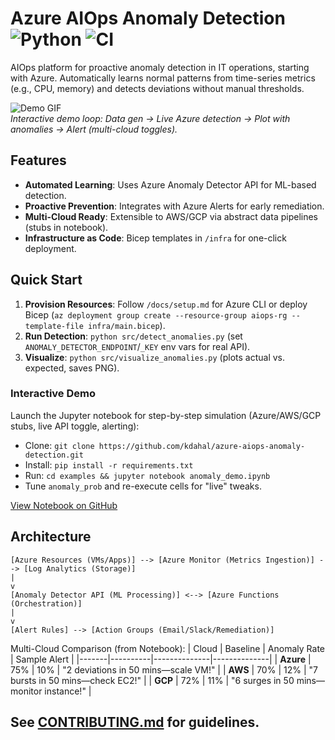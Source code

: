 # Azure AIOps Anomaly Detection ![Python](https://img.shields.io/badge/python-3.9%2B-blue) ![CI](https://github.com/kdahal/azure-aiops-anomaly-detection/workflows/CI%20Pipeline/badge.svg)

AIOps platform for proactive anomaly detection in IT operations, starting with Azure. Automatically learns normal patterns from time-series metrics (e.g., CPU, memory) and detects deviations without manual thresholds.

![Demo GIF](anomaly_demo.gif)  
*Interactive demo loop: Data gen → Live Azure detection → Plot with anomalies → Alert (multi-cloud toggles).*

## Features
- **Automated Learning**: Uses Azure Anomaly Detector API for ML-based detection.
- **Proactive Prevention**: Integrates with Azure Alerts for early remediation.
- **Multi-Cloud Ready**: Extensible to AWS/GCP via abstract data pipelines (stubs in notebook).
- **Infrastructure as Code**: Bicep templates in `/infra` for one-click deployment.

## Quick Start
1. **Provision Resources**: Follow `/docs/setup.md` for Azure CLI or deploy Bicep (`az deployment group create --resource-group aiops-rg --template-file infra/main.bicep`).
2. **Run Detection**: `python src/detect_anomalies.py` (set `ANOMALY_DETECTOR_ENDPOINT`/`_KEY` env vars for real API).
3. **Visualize**: `python src/visualize_anomalies.py` (plots actual vs. expected, saves PNG).

### Interactive Demo
Launch the Jupyter notebook for step-by-step simulation (Azure/AWS/GCP stubs, live API toggle, alerting):
- Clone: `git clone https://github.com/kdahal/azure-aiops-anomaly-detection.git`
- Install: `pip install -r requirements.txt`
- Run: `cd examples && jupyter notebook anomaly_demo.ipynb`
- Tune `anomaly_prob` and re-execute cells for "live" tweaks.

[View Notebook on GitHub](examples/anomaly_demo.ipynb)

## Architecture
```
[Azure Resources (VMs/Apps)] --> [Azure Monitor (Metrics Ingestion)] --> [Log Analytics (Storage)]
|
v
[Anomaly Detector API (ML Processing)] <--> [Azure Functions (Orchestration)]
|
v
[Alert Rules] --> [Action Groups (Email/Slack/Remediation)]
```

Multi-Cloud Comparison (from Notebook):
| Cloud | Baseline | Anomaly Rate | Sample Alert |
|-------|----------|--------------|--------------|
| **Azure** | 75% | 10% | "2 deviations in 50 mins—scale VM!" |
| **AWS** | 70% | 12% | "7 bursts in 50 mins—check EC2!" |
| **GCP** | 72% | 11% | "6 surges in 50 mins—monitor instance!" |

## See [CONTRIBUTING.md](CONTRIBUTING.md) for guidelines.